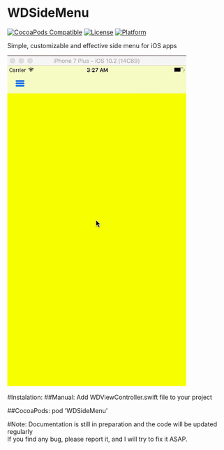 # WDSideMenu
[![CocoaPods Compatible](https://img.shields.io/cocoapods/v/WDSideMenu.svg)](https://img.shields.io/cocoapods/v/WDSideMenu.svg)
[![License](https://img.shields.io/cocoapods/l/SideMenu.svg?style=flat)](http://cocoapods.org/pods/SideMenu)
[![Platform](https://img.shields.io/cocoapods/p/SideMenu.svg?style=flat)](http://cocoapods.org/pods/SideMenu)

Simple, customizable and effective side menu for iOS apps

![GitHub Logo](/docs/images/WDSideMenu.gif)

#Instalation:
##Manual:
Add WDViewController.swift file to your project

##CocoaPods:
pod 'WDSideMenu'

#Note:
Documentation is still in preparation and the code will be updated regularly
<br>If you find any bug, please report it, and I will try to fix it ASAP.
